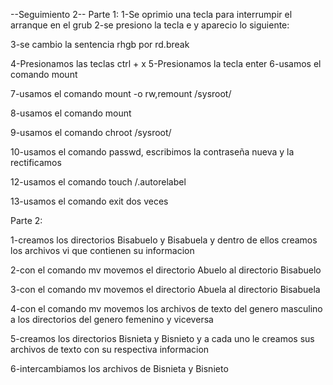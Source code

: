 --Seguimiento 2--
Parte 1:
1-Se oprimio una tecla para interrumpir el arranque en el grub
2-se presiono la tecla e y aparecio lo siguiente:




3-se cambio la sentencia rhgb por rd.break




4-Presionamos las teclas ctrl + x
5-Presionamos la tecla enter
6-usamos el comando mount



7-usamos el comando mount -o rw,remount /sysroot/




8-usamos el comando mount



9-usamos el comando chroot /sysroot/


10-usamos el comando passwd, escribimos la contraseña nueva y la rectificamos



12-usamos el comando touch /.autorelabel


13-usamos el comando exit dos veces




Parte 2:

1-creamos los directorios Bisabuelo y Bisabuela y dentro de ellos creamos los archivos vi que contienen su informacion




2-con el comando mv movemos el directorio Abuelo al directorio Bisabuelo


3-con el comando mv movemos el directorio Abuela al directorio Bisabuela


4-con el comando mv movemos los archivos de texto del genero masculino a los directorios del genero femenino y viceversa


5-creamos los directorios Bisnieta y Bisnieto y a cada uno le creamos sus archivos de texto con su respectiva informacion


6-intercambiamos los archivos de Bisnieta y Bisnieto
